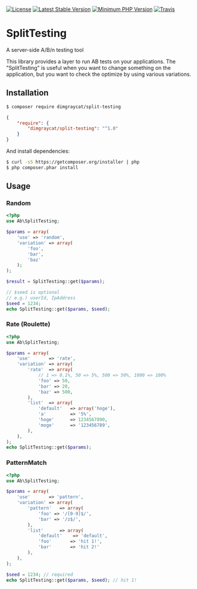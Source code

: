 [![License](https://img.shields.io/badge/license-mit-blue.svg?style=flat-square)](https://github.com/dimgraycat/php-split-testing/blob/master/LICENSE)
[![Latest Stable Version](https://img.shields.io/packagist/v/dimgraycat/split-testing.svg?style=flat-square)](https://packagist.org/packages/dimgraycat/split-testing)
[![Minimum PHP Version](https://img.shields.io/badge/php-%3E%3D%205.6-8892BF.svg?style=flat-square)](https://php.net/)
[![Travis](https://api.travis-ci.org/dimgraycat/php-split-testing.svg?branch=1.0.x-dev&status=canceled)](https://travis-ci.org/dimgraycat/php-split-testing)

# SplitTesting
A server-side A/B/n testing tool

This library provides a layer to run AB tests on your applications.
The "SplitTesting" is useful when you want to change something on the application, but you want to check the optimize by using various variations.

## Installation

```bash
$ composer require dimgraycat/split-testing
```
```json
{
    "require": {
        "dimgraycat/split-testing": "^1.0"
    }
}
```

And install dependencies:

```bash
$ curl -sS https://getcomposer.org/installer | php
$ php composer.phar install
```

## Usage

### Random
```php
<?php
use Ab\SplitTesting;

$params = array(
    'use' => 'random',
    'variation' => array(
        'foo',
        'bar',
        'baz'
    );
);

$result = SplitTesting::get($params);

// $seed is optional
// e.g.) userId, IpAddress
$seed = 1234;
echo SplitTesting::get($params, $seed);
```

### Rate (Roulette)
```php
<?php
use Ab\SplitTesting;

$params = array(
    'use'       => 'rate',
    'variation' => array(
        'rate'  => array(
            // 1 => 0.1%, 50 => 5%, 500 => 50%, 1000 => 100%
            'foo' => 50,
            'bar' => 20,
            'baz' => 500,
        ),
        'list'  => array(
            'default'   => array('hoge'),
            'a'         => '5%',
            'hoge'      => 1234567890,
            'moge'      => '123456789',
        ),
    ),
);
echo SplitTesting::get($params);
```

### PatternMatch
```php
<?php
use Ab\SplitTesting;

$params = array(
    'use'       => 'pattern',
    'variation' => array(
        'pattern'   => array(
            'foo' => '/[0-9]$/',
            'bar' => '/z$/',
        ),
        'list'      => array(
            'default'    => 'default',
            'foo'       => 'hit 1!',
            'bar'       => 'hit 2!'
        ),
    ),
);

$seed = 1234; // required
echo SplitTesting::get($params, $seed); // hit 1!
```
